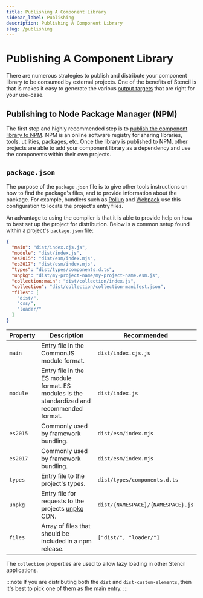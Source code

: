 ```yaml
---
title: Publishing A Component Library
sidebar_label: Publishing
description: Publishing A Component Library
slug: /publishing
---
```


# Publishing A Component Library

There are numerous strategies to publish and distribute your component library to be consumed by external projects. One of the benefits of Stencil is that is makes it easy to generate the various [output targets](../output-targets/01-overview.md) that are right for your use-case.

## Publishing to Node Package Manager (NPM)

The first step and highly recommended step is to
[publish the component library to NPM](https://docs.npmjs.com/getting-started/publishing-npm-packages). NPM is an online software registry for sharing libraries, tools, utilities, packages, etc. Once the library is published to NPM, other projects are able to add your component library as a dependency and use the components within their own projects.


## `package.json`

The purpose of the `package.json` file is to give other tools instructions on how to find the package's files, and to provide information about the package. For example, bundlers such as [Rollup](https://rollupjs.org/) and [Webpack](https://webpack.js.org/) use this configuration to locate the project's entry files.

An advantage to using the compiler is that it is able to provide help on how to best set up the project for distribution. Below is a common setup found within a project's `package.json` file:

```json
{
  "main": "dist/index.cjs.js",
  "module": "dist/index.js",
  "es2015": "dist/esm/index.mjs",
  "es2017": "dist/esm/index.mjs",
  "types": "dist/types/components.d.ts",
  "unpkg": "dist/my-project-name/my-project-name.esm.js",
  "collection:main": "dist/collection/index.js",
  "collection": "dist/collection/collection-manifest.json",
  "files": [
    "dist/",
    "css/",
    "loader/"
  ]
}
```

| Property | Description                                                                                         | Recommended                       |
|----------|-----------------------------------------------------------------------------------------------------|-----------------------------------|
| `main`            | Entry file in the CommonJS module format.                                                  | `dist/index.cjs.js`               |
| `module`          | Entry file in the ES module format. ES modules is the standardized and recommended format. | `dist/index.js`                   |
| `es2015`          | Commonly used by framework bundling.                                                       | `dist/esm/index.mjs`              |
| `es2017`          | Commonly used by framework bundling.                                                       | `dist/esm/index.mjs`              |
| `types`           | Entry file to the project's types.                                                         | `dist/types/components.d.ts`      |
| `unpkg`           | Entry file for requests to the projects [unpkg](https://unpkg.com/) CDN.                   | `dist/{NAMESPACE}/{NAMESPACE}.js` |
| `files`           | Array of files that should be included in a npm release.                                    | `["dist/", "loader/"]`            |

The `collection` properties are used to allow lazy loading in other Stencil applications.

:::note
If you are distributing both the `dist` and `dist-custom-elements`, then it's best to pick one of them as the main entry.
:::
